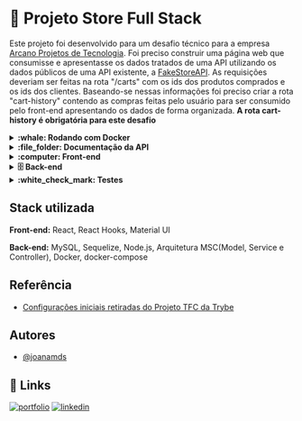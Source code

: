 # :convenience_store: Projeto Store Full Stack

Este projeto foi desenvolvido para um desafio técnico para a empresa [Arcano Projetos de Tecnologia](https://arcanoprojetos.com/).
Foi preciso construir uma página web que consumisse e apresentasse os dados tratados de uma API utilizando os dados públicos de uma API existente, a [FakeStoreAPI](https://fakestoreapi.com/). 
As requisições deveriam ser feitas na rota "/carts" com os ids dos produtos comprados e os ids dos clientes. Baseando-se nessas informações foi preciso criar a rota "cart-history" contendo as compras feitas pelo usuário para ser consumido pelo front-end apresentando os dados de forma organizada. 
**A rota cart-history é obrigatória para este desafio**

<details>
  <summary>
    <strong>:whale: Rodando com Docker</strong>
  </summary><br>

## Docker
O Docker é uma plataforma que permite criar, implantar e executar aplicativos em contêineres. Um contêiner é uma unidade de software leve e portátil que pode ser executada em qualquer lugar - desde máquinas locais até servidores na nuvem. Para rodar utilizando o Docker é preciso ter o Docker e o docker-compose instalado em sua máquina. 

Clone o projeto

```bash
  git clone https://github.com/joanamds/store-arcano
```

Entre no diretório do projeto e rode o comando

```bash
  docker-compose up -d
```

- Back-end

Entre no terminal do docker:

```bash
  docker exec -it app_backend sh
```

Instale as dependências

```bash
  npm install
```

- Front-end

Entre no terminal do docker:

```bash
  docker exec -it store-arcano-frontend-1 sh
```

Instale as dependências

```bash
  npm install
```
  
ℹ️ Após rodar o docker-compose é possível: 
  - Acessar o banco de dados na rota ``3002`` com a senha "123456";
  - Acessar o frontend no navegador na rota ``http://localhost:3000``
  - Acessar o backend na rota ``http://localhost:3001``

</details>

<details>
  <summary>
    <strong>:file_folder: Documentação da API</strong>
  </summary><br>
  
- Após rodar o docker-compose é possível fazer requisições a API na url ``http://localhost:3001``
  
| Método HTTP | Endpoint   | Descrição               | 
| :---------- | :--------- | :---------------------- |
| POST        | `/login`   | Faz o login com usuários do banco de dados                        |
| GET         | `/products`   | Retorna todos os produtos que estão a venda
| GET         | `/users/:id` | Retorna o usuário de acordo com o id
| GET         | `/cart-history/:id`| Retorna o histórico de compras do usuário

Corpo da requisição
- POST `/login`

```json
{
 "email": "string",
 "password": "string"
}
```

</details>

<details>
  <summary>
    <strong>:computer: Front-end</strong>
  </summary><br>
  
<strong>Organização das pastas</strong> 

```bash
store-arcano/
  frontend/
    public/
    src/
      components/
      pages/
      services/
      styles/
```
<strong>Demonstração</strong>

  [screen-recording.webm](https://user-images.githubusercontent.com/106452876/235982232-1bc69bc8-9e6d-40bd-bdfa-358f52c86d99.webm)


</details>

<details>
  <summary>
    <strong>🗄️ Back-end </strong>
  </summary><br>

```bash
store-arcano/
  backend/
    src/
      database/
        api/
        config/
        controllers/
        interfaces/
        migrations/
        models/
        seeders/
        services/
        token/
      routes/
      tests/
        mocks/
      
```

<strong>Demonstração</strong>

[screen-recording (1).webm](https://user-images.githubusercontent.com/106452876/235986651-47f01155-e8d4-4b2a-9b1d-ea028b12993e.webm)


</details>

<details>
  <summary>
    <strong>:white_check_mark: Testes</strong>
  </summary><br>
  
Para esta aplicação foram criados testes para o back-end utilizando Mocha, Chai e Sinon. Para rodar os testes rode os seguintes comandos: 

- Entre no terminal do docker:

```bash
  docker exec -it app_backend sh
```

- Depois rode o comando: 

```bash
  npm test
```

</details>

## Stack utilizada

**Front-end:** React, React Hooks, Material UI

**Back-end:** MySQL, Sequelize, Node.js, Arquitetura MSC(Model, Service e Controller), Docker, docker-compose

## Referência

 - [Configurações iniciais retiradas do Projeto TFC da Trybe](https://github.com/joanamds/projeto-tfc)

## Autores

- [@joanamds](https://www.github.com/joanamds)

## 🔗 Links
[![portfolio](https://img.shields.io/badge/my_portfolio-000?style=for-the-badge&logo=ko-fi&logoColor=white)](https://joanamds.github.io/#/)
[![linkedin](https://img.shields.io/badge/linkedin-0A66C2?style=for-the-badge&logo=linkedin&logoColor=white)](https://www.linkedin.com/in/dev-joanamds/)
